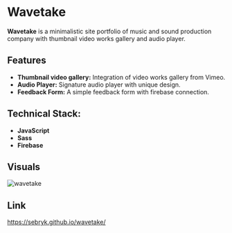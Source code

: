 # Wavetake

**Wavetake** is a minimalistic site portfolio of music and sound production company with thumbnail video works gallery and audio player.

## Features

- **Thumbnail video gallery:** Integration of video works gallery from Vimeo.
- **Audio Player:** Signature audio player with unique design.
- **Feedback Form:** A simple feedback form with firebase connection.

## Technical Stack:

- **JavaScript**
- **Sass**
- **Firebase**

## Visuals

![wavetake](https://github.com/sebryk/wavetake/assets/106953297/68216ab4-73b1-4ab2-83fd-686f3af86ec4)

## Link

https://sebryk.github.io/wavetake/
